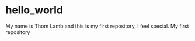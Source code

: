 # hello_world
My name is Thom Lamb and this is my first repository, I feel special. 
My first repository

